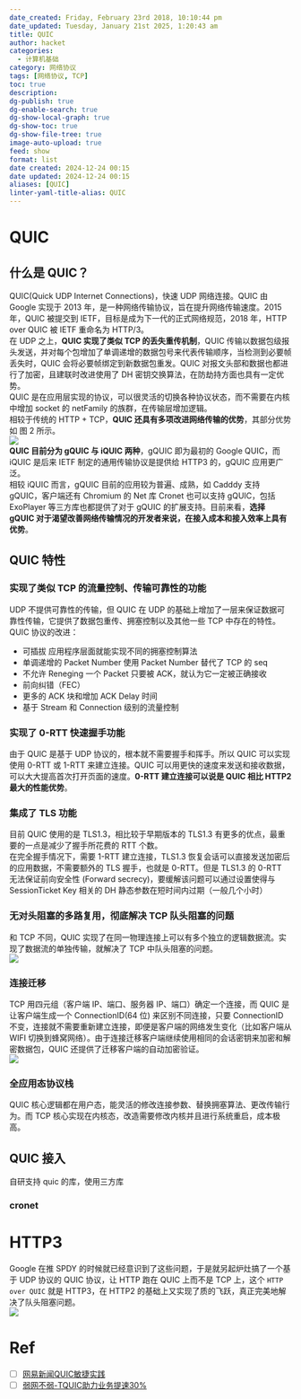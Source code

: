 ```yaml
---
date_created: Friday, February 23rd 2018, 10:10:44 pm
date_updated: Tuesday, January 21st 2025, 1:20:43 am
title: QUIC
author: hacket
categories:
  - 计算机基础
category: 网络协议
tags: [网络协议, TCP]
toc: true
description: 
dg-publish: true
dg-enable-search: true
dg-show-local-graph: true
dg-show-toc: true
dg-show-file-tree: true
image-auto-upload: true
feed: show
format: list
date created: 2024-12-24 00:15
date updated: 2024-12-24 00:15
aliases: [QUIC]
linter-yaml-title-alias: QUIC
---
```


# QUIC

## 什么是 QUIC？

QUIC(Quick UDP Internet Connections)，快速 UDP 网络连接。QUIC 由 Google 实现于 2013 年，是一种网络传输协议，旨在提升网络传输速度。2015 年，QUIC 被提交到 IETF，目标是成为下一代的正式网络规范，2018 年，HTTP over QUIC 被 IETF 重命名为 HTTP/3。<br />在 UDP 之上，**QUIC 实现了类似 TCP 的丢失重传机制**，QUIC 传输以数据包级报头发送，并对每个包增加了单调递增的数据包号来代表传输顺序，当检测到必要帧丢失时，QUIC 会将必要帧绑定到新数据包重发。QUIC 对报文头部和数据也都进行了加密，且建联时改进使用了 DH 密钥交换算法，在防劫持方面也具有一定优势。<br />QUIC 是在应用层实现的协议，可以很灵活的切换各种协议状态，而不需要在内核中增加 socket 的 netFamily 的族群，在传输层增加逻辑。<br />相较于传统的 HTTP + TCP，**QUIC 还具有多项改进网络传输的优势**，其部分优势如 图 2 所示。<br />![](https://cdn.nlark.com/yuque/0/2022/png/694278/1669605208822-467c6b16-0d4e-44d1-881a-db950d344dcb.png#averageHue=%23282724&clientId=u898b50a9-119f-4&from=paste&height=318&id=u23c0134c&originHeight=502&originWidth=447&originalType=url&ratio=1&rotation=0&showTitle=false&status=done&style=none&taskId=u4c4bba45-ce19-444f-b5c5-1fe67029350&title=&width=283)<br />**QUIC 目前分为 gQUIC 与 iQUIC 两种**，gQUIC 即为最初的 Google QUIC，而 iQUIC 是后来 IETF 制定的通用传输协议是提供给 HTTP3 的，gQUIC 应用更广泛。<br />相较 iQUIC 而言，gQUIC 目前的应用较为普遍、成熟，如 Cadddy 支持 gQUIC，客户端还有 Chromium 的 Net 库 Cronet 也可以支持 gQUIC，包括 ExoPlayer 等三方库也都提供了对于 gQUIC 的扩展支持。目前来看，**选择 gQUIC 对于渴望改善网络传输情况的开发者来说，在接入成本和接入效率上具有优势**。

## QUIC 特性

### 实现了类似 TCP 的流量控制、传输可靠性的功能

UDP 不提供可靠性的传输，但 QUIC 在 UDP 的基础上增加了一层来保证数据可靠性传输，它提供了数据包重传、拥塞控制以及其他一些 TCP 中存在的特性。<br />QUIC 协议的改进：

- 可插拔 应用程序层面就能实现不同的拥塞控制算法
- 单调递增的 Packet Number 使用 Packet Number 替代了 TCP 的 seq
- 不允许 Reneging 一个 Packet 只要被 ACK，就认为它一定被正确接收
- 前向纠错（FEC）
- 更多的 ACK 块和增加 ACK Delay 时间
- 基于 Stream 和 Connection 级别的流量控制

### 实现了 0-RTT 快速握手功能

由于 QUIC 是基于 UDP 协议的，根本就不需要握手和挥手。所以 QUIC 可以实现使用 0-RTT 或 1-RTT 来建立连接。QUIC 可以用更快的速度来发送和接收数据，可以大大提高首次打开页面的速度。**0-RTT 建立连接可以说是 QUIC 相比 HTTP2 最大的性能优势**。

### 集成了 TLS 功能

目前 QUIC 使用的是 TLS1.3，相比较于早期版本的 TLS1.3 有更多的优点，最重要的一点是减少了握手所花费的 RTT 个数。<br />在完全握手情况下，需要 1-RTT 建立连接，TLS1.3 恢复会话可以直接发送加密后的应用数据，不需要额外的 TLS 握手，也就是 0-RTT。但是 TLS1.3 的 0-RTT 无法保证前向安全性 (Forward secrecy)，要缓解该问题可以通过设置使得与 SessionTicket Key 相关的 DH 静态参数在短时间内过期（一般几个小时）

### 无对头阻塞的多路复用，彻底解决 TCP 队头阻塞的问题

和 TCP 不同，QUIC 实现了在同一物理连接上可以有多个独立的逻辑数据流。实现了数据流的单独传输，就解决了 TCP 中队头阻塞的问题。<br />![](https://cdn.nlark.com/yuque/0/2023/png/694278/1687883297306-335df0d9-bd35-4343-a698-efc3ba2505de.png#averageHue=%23e7ece5&clientId=u40d5464d-4766-4&from=paste&id=u826deb03&originHeight=400&originWidth=687&originalType=url&ratio=1.5&rotation=0&showTitle=false&status=done&style=none&taskId=ufd54cbdc-9e40-47e2-8e72-c9472c55cf3&title=)

### 连接迁移

TCP 用四元组（客户端 IP、端口、服务器 IP、端口）确定一个连接，而 QUIC 是让客户端生成一个 ConnectionID(64 位) 来区别不同连接，只要 ConnectionID 不变，连接就不需要重新建立连接，即便是客户端的网络发生变化（比如客户端从 WIFI 切换到蜂窝网络）。由于连接迁移客户端继续使用相同的会话密钥来加密和解密数据包，QUIC 还提供了迁移客户端的自动加密验证。<br />![](https://cdn.nlark.com/yuque/0/2023/png/694278/1687883321933-10d89505-75d7-41dd-8049-db65afdb5e4c.png#averageHue=%23f7f6f5&clientId=u40d5464d-4766-4&from=paste&id=ud4c28800&originHeight=514&originWidth=1060&originalType=url&ratio=1.5&rotation=0&showTitle=false&status=done&style=none&taskId=u542f6c4f-dda9-48dc-9b82-2d59d46e10e&title=)

### 全应用态协议栈

QUIC 核心逻辑都在用户态，能灵活的修改连接参数、替换拥塞算法、更改传输行为。而 TCP 核心实现在内核态，改造需要修改内核并且进行系统重启，成本极高。

## QUIC 接入

自研支持 quic 的库，使用三方库

### cronet

# HTTP3

Google 在推 SPDY 的时候就已经意识到了这些问题，于是就另起炉灶搞了一个基于 UDP 协议的 QUIC 协议，让 HTTP 跑在 QUIC 上而不是 TCP 上，这个 `HTTP over QUIC` 就是 HTTP3，在 HTTP2 的基础上又实现了质的飞跃，真正完美地解决了队头阻塞问题。<br />![](https://cdn.nlark.com/yuque/0/2023/webp/694278/1673067023854-bbf06982-bce4-42be-a4b7-f9bf93f4227c.webp#averageHue=%23b2b778&clientId=u1284454d-cd4e-4&from=paste&id=u6e2a27d3&originHeight=245&originWidth=579&originalType=url&ratio=1&rotation=0&showTitle=false&status=done&style=none&taskId=u968b8310-7601-4e7c-ba10-9b477d956cd&title=)

# Ref

- [ ] [网易新闻QUIC敏捷实践](https://mp.weixin.qq.com/s/MUCSsgLbn3XBz7jgmdWk6Q)
- [ ] [弱网不弱-TQUIC助力业务提速30%](https://zhuanlan.zhihu.com/p/438920906)
